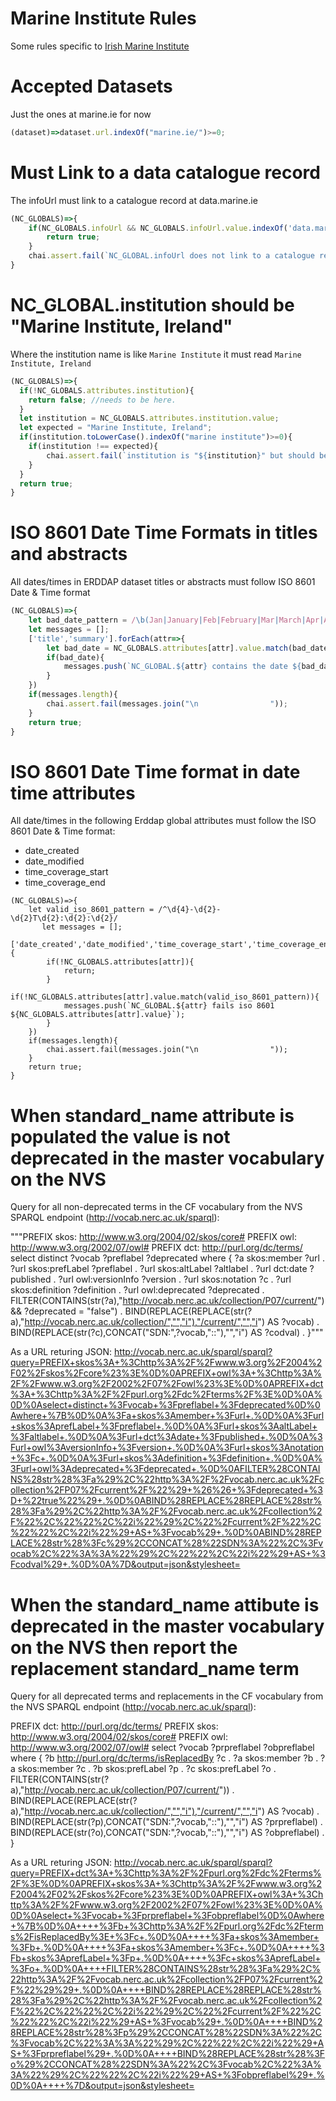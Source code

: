 # Marine Institute Rules

Some rules specific to [Irish Marine Institute](https://www.marine.ie/)

# Accepted Datasets
Just the ones at marine.ie for now

```javascript
(dataset)=>dataset.url.indexOf("marine.ie/")>=0;
```

# Must Link to a data catalogue record
The infoUrl must link to a catalogue record at data.marine.ie

```javascript
(NC_GLOBALS)=>{
    if(NC_GLOBALS.infoUrl && NC_GLOBALS.infoUrl.value.indexOf('data.marine.ie')>=0){
        return true;
    }
    chai.assert.fail(`NC_GLOBAL.infoUrl does not link to a catalogue record at data.marine.ie`)
}
```

# NC_GLOBAL.institution should be "Marine Institute, Ireland"

Where the institution name is like `Marine Institute` it must read `Marine Institute, Ireland`
```javascript
(NC_GLOBALS)=>{
  if(!NC_GLOBALS.attributes.institution){
    return false; //needs to be here.
  }
  let institution = NC_GLOBALS.attributes.institution.value;
  let expected = "Marine Institute, Ireland";
  if(institution.toLowerCase().indexOf("marine institute")>=0){
    if(institution !== expected){
        chai.assert.fail(`institution is "${institution}" but should be "${expected}"`)
    }
  }
  return true;
}

```

# ISO 8601 Date Time Formats in titles and abstracts
All dates/times in ERDDAP dataset titles or abstracts must follow ISO 8601 Date & Time format

```javascript
(NC_GLOBALS)=>{
    let bad_date_pattern = /\b(Jan|January|Feb|February|Mar|March|Apr|April|May|Jun|June|Jul|July|Aug|August|Sep|Sept|September|Oct|October|Nov|November|Dec|December)[,]{0,1}.\d{4}/;
    let messages = [];
    ['title','summary'].forEach(attr=>{
        let bad_date = NC_GLOBALS.attributes[attr].value.match(bad_date_pattern);
        if(bad_date){
            messages.push(`NC_GLOBAL.${attr} contains the date ${bad_date[0]}`);
        }
    })
    if(messages.length){
        chai.assert.fail(messages.join("\n                "));
    }
    return true;
}
```

# ISO 8601 Date Time format in date time attributes
All date/times in the following Erddap global attributes must follow the ISO 8601 Date & Time format:
- date_created
- date_modified
- time_coverage_start
- time_coverage_end

```
(NC_GLOBALS)=>{
    let valid_iso_8601_pattern = /^\d{4}-\d{2}-\d{2}T\d{2}:\d{2}:\d{2}/
       let messages = [];
    ['date_created','date_modified','time_coverage_start','time_coverage_end'].forEach(attr=>{
        if(!NC_GLOBALS.attributes[attr]){
            return;
        }
        if(!NC_GLOBALS.attributes[attr].value.match(valid_iso_8601_pattern)){
            messages.push(`NC_GLOBAL.${attr} fails iso 8601 ${NC_GLOBALS.attributes[attr].value}`);
        }
    })
    if(messages.length){
        chai.assert.fail(messages.join("\n                "));
    }
    return true;
}
```

# When standard_name attribute is populated the value is not deprecated in the master vocabulary on the NVS
Query for all non-deprecated terms in the CF vocabulary from the NVS SPARQL endpoint (http://vocab.nerc.ac.uk/sparql):

"""PREFIX skos: <http://www.w3.org/2004/02/skos/core#>
PREFIX owl: <http://www.w3.org/2002/07/owl#>
PREFIX dct: <http://purl.org/dc/terms/>
select distinct ?vocab ?preflabel ?deprecated
where {
?a skos:member ?url .
?url skos:prefLabel ?preflabel .
?url skos:altLabel ?altlabel .
?url dct:date ?published .
?url owl:versionInfo ?version .
?url skos:notation ?c .
?url skos:definition ?definition .
?url owl:deprecated ?deprecated .
FILTER(CONTAINS(str(?a),"http://vocab.nerc.ac.uk/collection/P07/current/") && ?deprecated = "false") .
BIND(REPLACE(REPLACE(str(?a),"http://vocab.nerc.ac.uk/collection/","","i"),"/current/","","i") AS ?vocab) .
BIND(REPLACE(str(?c),CONCAT("SDN:",?vocab,"::"),"","i") AS ?codval) .
}"""

As a URL returing JSON:
http://vocab.nerc.ac.uk/sparql/sparql?query=PREFIX+skos%3A+%3Chttp%3A%2F%2Fwww.w3.org%2F2004%2F02%2Fskos%2Fcore%23%3E%0D%0APREFIX+owl%3A+%3Chttp%3A%2F%2Fwww.w3.org%2F2002%2F07%2Fowl%23%3E%0D%0APREFIX+dct%3A+%3Chttp%3A%2F%2Fpurl.org%2Fdc%2Fterms%2F%3E%0D%0A%0D%0Aselect+distinct+%3Fvocab+%3Fpreflabel+%3Fdeprecated%0D%0Awhere+%7B%0D%0A%3Fa+skos%3Amember+%3Furl+.%0D%0A%3Furl+skos%3AprefLabel+%3Fpreflabel+.%0D%0A%3Furl+skos%3AaltLabel+%3Faltlabel+.%0D%0A%3Furl+dct%3Adate+%3Fpublished+.%0D%0A%3Furl+owl%3AversionInfo+%3Fversion+.%0D%0A%3Furl+skos%3Anotation+%3Fc+.%0D%0A%3Furl+skos%3Adefinition+%3Fdefinition+.%0D%0A%3Furl+owl%3Adeprecated+%3Fdeprecated+.%0D%0AFILTER%28CONTAINS%28str%28%3Fa%29%2C%22http%3A%2F%2Fvocab.nerc.ac.uk%2Fcollection%2FP07%2Fcurrent%2F%22%29+%26%26+%3Fdeprecated+%3D+%22true%22%29+.%0D%0ABIND%28REPLACE%28REPLACE%28str%28%3Fa%29%2C%22http%3A%2F%2Fvocab.nerc.ac.uk%2Fcollection%2F%22%2C%22%22%2C%22i%22%29%2C%22%2Fcurrent%2F%22%2C%22%22%2C%22i%22%29+AS+%3Fvocab%29+.%0D%0ABIND%28REPLACE%28str%28%3Fc%29%2CCONCAT%28%22SDN%3A%22%2C%3Fvocab%2C%22%3A%3A%22%29%2C%22%22%2C%22i%22%29+AS+%3Fcodval%29+.%0D%0A%7D&output=json&stylesheet=

# When the standard_name attibute is deprecated in the master vocabulary on the NVS then report the replacement standard_name term
Query for all deprecated terms and replacements in the CF vocabulary from the NVS SPARQL endpoint (http://vocab.nerc.ac.uk/sparql):

PREFIX dct: <http://purl.org/dc/terms/>
PREFIX skos: <http://www.w3.org/2004/02/skos/core#>
PREFIX owl: <http://www.w3.org/2002/07/owl#>
select ?vocab ?prpreflabel ?obpreflabel
where {
    ?b <http://purl.org/dc/terms/isReplacedBy> ?c .
    ?a skos:member ?b .
    ?a skos:member ?c .
    ?b skos:prefLabel ?p .
    ?c skos:prefLabel ?o .
    FILTER(CONTAINS(str(?a),"http://vocab.nerc.ac.uk/collection/P07/current/")) .
    BIND(REPLACE(REPLACE(str(?a),"http://vocab.nerc.ac.uk/collection/","","i"),"/current/","","i") AS ?vocab) .
    BIND(REPLACE(str(?p),CONCAT("SDN:",?vocab,"::"),"","i") AS ?prpreflabel) .
    BIND(REPLACE(str(?o),CONCAT("SDN:",?vocab,"::"),"","i") AS ?obpreflabel) .
    }

As a URL returing JSON:
http://vocab.nerc.ac.uk/sparql/sparql?query=PREFIX+dct%3A+%3Chttp%3A%2F%2Fpurl.org%2Fdc%2Fterms%2F%3E%0D%0APREFIX+skos%3A+%3Chttp%3A%2F%2Fwww.w3.org%2F2004%2F02%2Fskos%2Fcore%23%3E%0D%0APREFIX+owl%3A+%3Chttp%3A%2F%2Fwww.w3.org%2F2002%2F07%2Fowl%23%3E%0D%0A%0D%0Aselect+%3Fvocab+%3Fprpreflabel+%3Fobpreflabel%0D%0Awhere+%7B%0D%0A++++%3Fb+%3Chttp%3A%2F%2Fpurl.org%2Fdc%2Fterms%2FisReplacedBy%3E+%3Fc+.%0D%0A++++%3Fa+skos%3Amember+%3Fb+.%0D%0A++++%3Fa+skos%3Amember+%3Fc+.%0D%0A++++%3Fb+skos%3AprefLabel+%3Fp+.%0D%0A++++%3Fc+skos%3AprefLabel+%3Fo+.%0D%0A++++FILTER%28CONTAINS%28str%28%3Fa%29%2C%22http%3A%2F%2Fvocab.nerc.ac.uk%2Fcollection%2FP07%2Fcurrent%2F%22%29%29+.%0D%0A++++BIND%28REPLACE%28REPLACE%28str%28%3Fa%29%2C%22http%3A%2F%2Fvocab.nerc.ac.uk%2Fcollection%2F%22%2C%22%22%2C%22i%22%29%2C%22%2Fcurrent%2F%22%2C%22%22%2C%22i%22%29+AS+%3Fvocab%29+.%0D%0A++++BIND%28REPLACE%28str%28%3Fp%29%2CCONCAT%28%22SDN%3A%22%2C%3Fvocab%2C%22%3A%3A%22%29%2C%22%22%2C%22i%22%29+AS+%3Fprpreflabel%29+.%0D%0A++++BIND%28REPLACE%28str%28%3Fo%29%2CCONCAT%28%22SDN%3A%22%2C%3Fvocab%2C%22%3A%3A%22%29%2C%22%22%2C%22i%22%29+AS+%3Fobpreflabel%29+.%0D%0A++++%7D&output=json&stylesheet=

